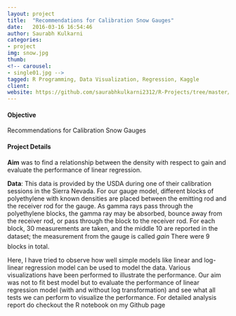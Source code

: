 ```yaml
---
layout: project
title:  "Recommendations for Calibration Snow Gauges"
date:   2016-03-16 16:54:46
author: Saurabh Kulkarni
categories:
- project
img: snow.jpg
thumb: 
<!-- carousel: 
- single01.jpg -->
tagged: R Programming, Data Visualization, Regression, Kaggle
client: 
website: https://github.com/saurabhkulkarni2312/R-Projects/tree/master/Calibrating-Snow-Gauges-Regression
---
```

#### Objective
Recommendations for Calibration Snow Gauges

#### Project Details
**Aim** was to find a relationship between the density with respect to gain and evaluate the performance of linear regression.

**Data**: This data is provided by the USDA during one of their calibration sessions in the Sierra Nevada. For our gauge model, different blocks of polyethylene with known densities are placed between the emitting rod and the receiver rod for the gauge. As gamma rays pass through the polyethylene blocks, the gamma ray may be absorbed, bounce away from the receiver rod, or pass through the block to the receiver rod. For each block, 30 measurements are taken, and the middle 10 are reported in the dataset; the measurement from the gauge is called *gain* There were 9 blocks in total.

Here, I have tried to observe how well simple models like linear and log-linear regression model can be used to model the data. Various visualizations have been performed to illustrate the performance.
 Our aim was not to fit best model but to evaluate the performance of linear regression model (with and without log transformation) and see what all tests we can perform to visualize the performance. For detailed analysis report do checkout the R notebook on my Github page